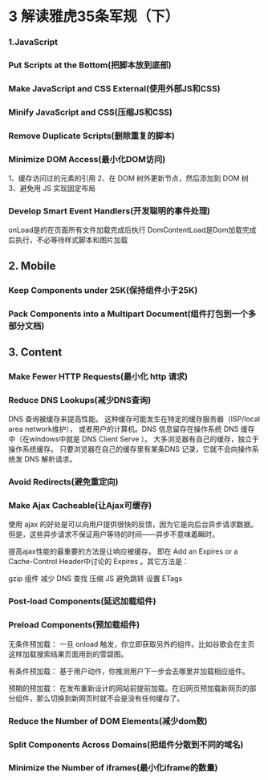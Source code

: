 # 3 解读雅虎35条军规（下）


### 1.JavaScript


### Put Scripts at the Bottom(把脚本放到底部)



### Make JavaScript and CSS External(使用外部JS和CSS)



### Minify JavaScript and CSS(压缩JS和CSS)



### Remove Duplicate Scripts(删除重复的脚本)



### Minimize DOM Access(最小化DOM访问)


1、缓存访问过的元素的引用
2、在 DOM 树外更新节点，然后添加到 DOM 树
3、避免用 JS 实现固定布局



### Develop Smart Event Handlers(开发聪明的事件处理)

onLoad是的在页面所有文件加载完成后执行
DomContentLoad是Dom加载完成后执行，不必等待样式脚本和图片加载



## 2. Mobile


### Keep Components under 25K(保持组件小于25K)


### Pack Components into a Multipart Document(组件打包到一个多部分文档)


## 3. Content


### Make Fewer HTTP Requests(最小化 http 请求)



### Reduce DNS Lookups(减少DNS查询)



DNS 查询被缓存来提高性能。
这种缓存可能发生在特定的缓存服务器（ISP/local area network维护），
或者用户的计算机。DNS 信息留存在操作系统 DNS 缓存中（在windows中就是 DNS Client Serve ）。
大多浏览器有自己的缓存，独立于操作系统缓存。
只要浏览器在自己的缓存里有某条DNS 记录，它就不会向操作系统发 DNS 解析请求。



### Avoid Redirects(避免重定向)





### Make Ajax Cacheable(让Ajax可缓存)


使用 ajax 的好处是可以向用户提供很快的反馈，因为它是向后台异步请求数据。
但是，这些异步请求不保证用户等待的时间——异步不意味着瞬时。


提高ajax性能的最重要的方法是让响应被缓存，
即在 Add an Expires or a Cache-Control Header中讨论的 Expires 。其它方法是：


gzip 组件
减少 DNS 查找
压缩 JS
避免跳转
设置 ETags



### Post-load Components(延迟加载组件)





### Preload Components(预加载组件)


无条件预加载：
一旦 onload 触发，你立即获取另外的组件。比如谷歌会在主页这样加载搜索结果页面用到的雪碧图。

有条件预加载：
基于用户动作，你推测用户下一步会去哪里并加载相应组件。

预期的预加载：
在发布重新设计的网站前提前加载。在旧网页预加载新网页的部分组件，那么切换到新网页时就不会是没有任何缓存了。


### Reduce the Number of DOM Elements(减少dom数)


### Split Components Across Domains(把组件分散到不同的域名)


### Minimize the Number of iframes(最小化iframe的数量)





